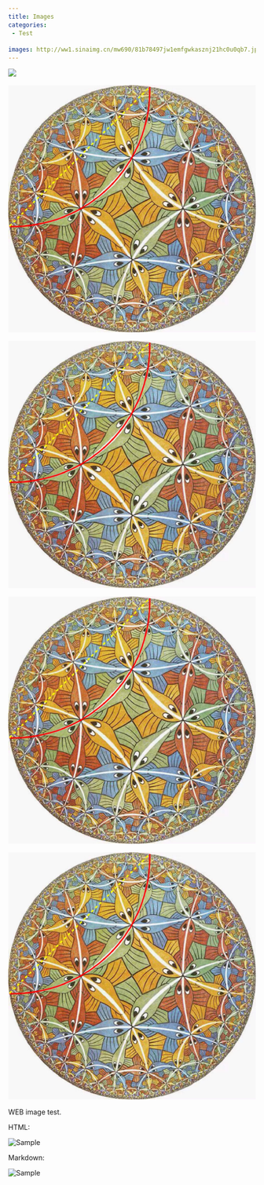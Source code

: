 ```yaml
---
title: Images
categories:
 - Test

images: http://ww1.sinaimg.cn/mw690/81b78497jw1emfgwkasznj21hc0u0qb7.jpg
---
```


<img class="centered" src="https://www.mathjax.org/badge/mj-logo.svg" />

![Poincare Disk Model](https://github.com/oudeng/oudeng.github.io/blob/master/assets/images/Poincare_disk_model.png)

![Poincare Disk Model-1](/assets/images/Poincare_disk_model.png)

![Poincare Disk Model-2](./assets/images/Poincare_disk_model.png)

![Poincare Disk Model-3](../assets/images/Poincare_disk_model.png)


WEB image test.

HTML:

<img src="http://ww1.sinaimg.cn/mw690/81b78497jw1emfgwkasznj21hc0u0qb7.jpg" alt="Sample" title="サンプル">

Markdown:

![Sample](http://ww1.sinaimg.cn/mw690/81b78497jw1emfgwkasznj21hc0u0qb7.jpg)




